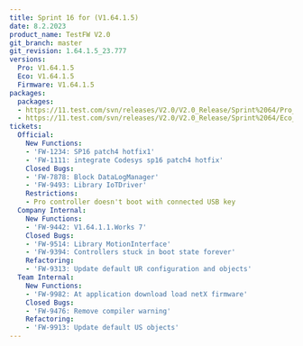 ```yaml
---
title: Sprint 16 for (V1.64.1.5)
date: 8.2.2023
product_name: TestFW V2.0
git_branch: master
git_revision: 1.64.1.5_23.777
versions:
  Pro: V1.64.1.5
  Eco: V1.64.1.5
  Firmware: V1.64.1.5
packages:
  packages:
  - https://11.test.com/svn/releases/V2.0/V2.0_Release/Sprint%2064/Pro_1.64.6.0_21.9.8.777.seco
  - https://11.test.com/svn/releases/V2.0/V2.0_Release/Sprint%2064/Eco_1.64.6.0_21.9.8.777.seco
tickets:
  Official:
    New Functions:
    - 'FW-1234: SP16 patch4 hotfix1'
    - 'FW-1111: integrate Codesys sp16 patch4 hotfix'
    Closed Bugs:
    - 'FW-7878: Block DataLogManager'
    - 'FW-9493: Library IoTDriver'
    Restrictions:
    - Pro controller doesn't boot with connected USB key
  Company Internal:
    New Functions:
    - 'FW-9442: V1.64.1.1.Works 7'
    Closed Bugs:
    - 'FW-9514: Library MotionInterface'
    - 'FW-9394: Controllers stuck in boot state forever'
    Refactoring:
    - 'FW-9313: Update default UR configuration and objects'
  Team Internal:
    New Functions:
    - 'FW-9982: At application download load netX firmware'
    Closed Bugs:
    - 'FW-9476: Remove compiler warning'
    Refactoring:
    - 'FW-9913: Update default US objects'
---
```

